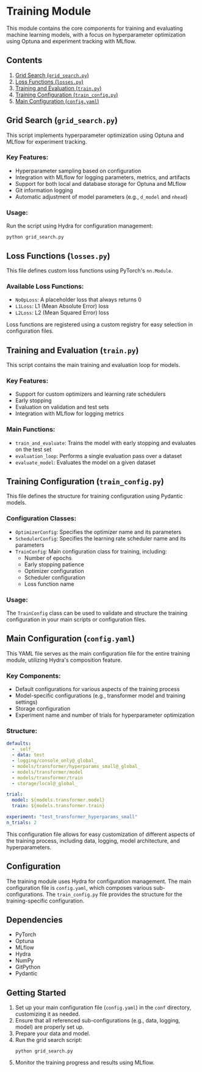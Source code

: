 # Training Module

This module contains the core components for training and evaluating machine learning models, with a focus on hyperparameter optimization using Optuna and experiment tracking with MLflow.

## Contents

1. [Grid Search (`grid_search.py`)](#grid-search)
2. [Loss Functions (`losses.py`)](#loss-functions)
3. [Training and Evaluation (`train.py`)](#training-and-evaluation)
4. [Training Configuration (`train_config.py`)](#training-configuration)
5. [Main Configuration (`config.yaml`)](#main-configuration)

## Grid Search (`grid_search.py`)

This script implements hyperparameter optimization using Optuna and MLflow for experiment tracking.

### Key Features:
- Hyperparameter sampling based on configuration
- Integration with MLflow for logging parameters, metrics, and artifacts
- Support for both local and database storage for Optuna and MLflow
- Git information logging
- Automatic adjustment of model parameters (e.g., `d_model` and `nhead`)

### Usage:
Run the script using Hydra for configuration management:
```
python grid_search.py
```

## Loss Functions (`losses.py`)

This file defines custom loss functions using PyTorch's `nn.Module`.

### Available Loss Functions:
- `NoOpLoss`: A placeholder loss that always returns 0
- `L1Loss`: L1 (Mean Absolute Error) loss
- `L2Loss`: L2 (Mean Squared Error) loss

Loss functions are registered using a custom registry for easy selection in configuration files.

## Training and Evaluation (`train.py`)

This script contains the main training and evaluation loop for models.

### Key Features:
- Support for custom optimizers and learning rate schedulers
- Early stopping
- Evaluation on validation and test sets
- Integration with MLflow for logging metrics

### Main Functions:
- `train_and_evaluate`: Trains the model with early stopping and evaluates on the test set
- `evaluation_loop`: Performs a single evaluation pass over a dataset
- `evaluate_model`: Evaluates the model on a given dataset

## Training Configuration (`train_config.py`)

This file defines the structure for training configuration using Pydantic models.

### Configuration Classes:
- `OptimizerConfig`: Specifies the optimizer name and its parameters
- `SchedulerConfig`: Specifies the learning rate scheduler name and its parameters
- `TrainConfig`: Main configuration class for training, including:
  - Number of epochs
  - Early stopping patience
  - Optimizer configuration
  - Scheduler configuration
  - Loss function name

### Usage:
The `TrainConfig` class can be used to validate and structure the training configuration in your main scripts or configuration files.

## Main Configuration (`config.yaml`)

This YAML file serves as the main configuration file for the entire training module, utilizing Hydra's composition feature.

### Key Components:
- Default configurations for various aspects of the training process
- Model-specific configurations (e.g., transformer model and training settings)
- Storage configuration
- Experiment name and number of trials for hyperparameter optimization

### Structure:
```yaml
defaults:
  - _self_
  - data: test
  - logging/console_only@_global_
  - models/transformer/hyperparams_small@_global_
  - models/transformer/model
  - models/transformer/train
  - storage/local@_global_

trial:
  model: ${models.transformer.model}
  train: ${models.transformer.train}

experiment: "test_transformer_hyperparams_small"
n_trials: 2
```

This configuration file allows for easy customization of different aspects of the training process, including data, logging, model architecture, and hyperparameters.

## Configuration

The training module uses Hydra for configuration management. The main configuration file is `config.yaml`, which composes various sub-configurations. The `train_config.py` file provides the structure for the training-specific configuration.

## Dependencies

- PyTorch
- Optuna
- MLflow
- Hydra
- NumPy
- GitPython
- Pydantic

## Getting Started

1. Set up your main configuration file (`config.yaml`) in the `conf` directory, customizing it as needed.
2. Ensure that all referenced sub-configurations (e.g., data, logging, model) are properly set up.
3. Prepare your data and model.
4. Run the grid search script:
   ```
   python grid_search.py
   ```
5. Monitor the training progress and results using MLflow.
